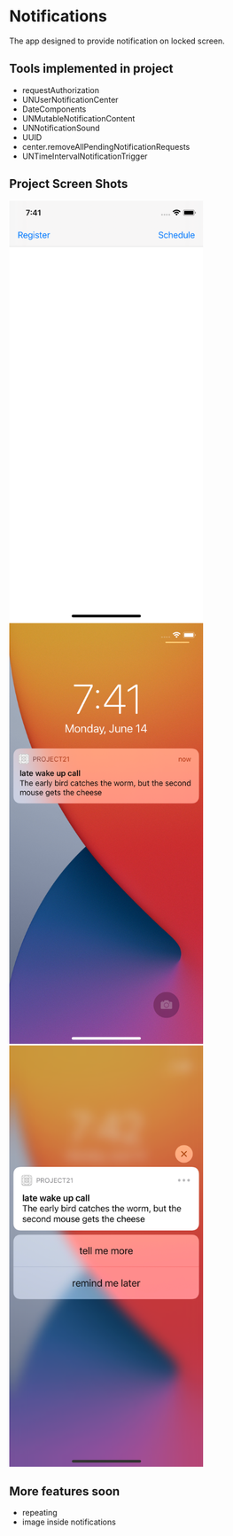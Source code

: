 # Notifications
The app designed to provide notification on locked screen. 
## Tools implemented in project
- requestAuthorization
- UNUserNotificationCenter
- DateComponents
- UNMutableNotificationContent
- UNNotificationSound
- UUID
- center.removeAllPendingNotificationRequests
- UNTimeIntervalNotificationTrigger
 ## Project Screen Shots

<img src="Notifications/Screen1.png" width="350"> <img src="Notifications/Screen2.png" width="350">
<img src="Notifications/Screen3.png" width="350">
## More features soon 
- repeating
- image inside notifications
